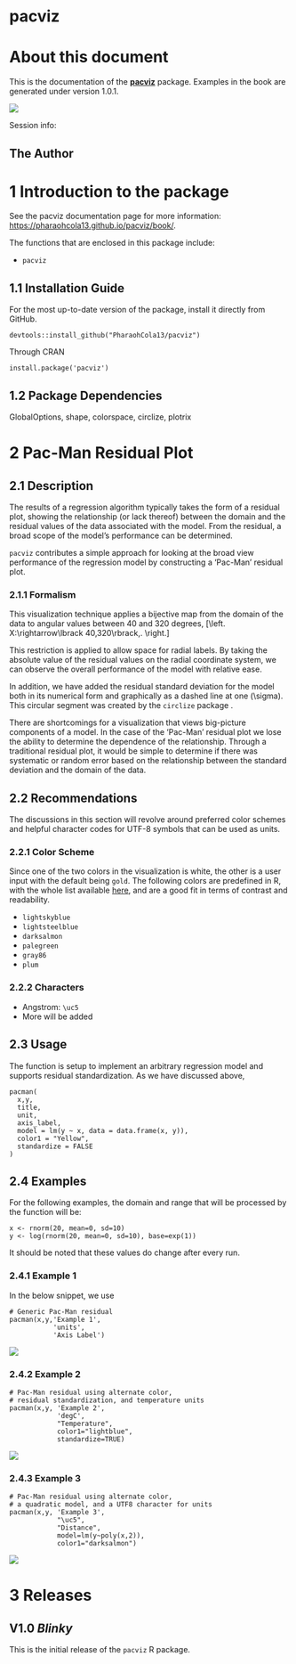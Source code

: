 <span id="title_page.xhtml"></span>

<span id="ch001.xhtml"></span>

<div id="ch001.xhtml#pacviz" class="section level1 unnumbered">

# pacviz

<!-- default, tango, pygments, kate, monochrome, espresso, zenburn, and haddock -->

</div>

<span id="ch002.xhtml"></span>

<div id="ch002.xhtml#about-this-document" class="section level1 unnumbered">

# About this document

This is the documentation of the
[**pacviz**](https://cran.r-project.org/package=pacviz) package.
Examples in the book are generated under version 1.0.1.

![](media/file0.png)

Session info:

<div id="ch002.xhtml#the-author" class="section level2 unnumbered">

## The Author

<!--chapter:end:index.Rmd-->

</div>

</div>

<span id="ch003.xhtml"></span>

<div id="ch003.xhtml#introduction-to-the-package" class="section level1">

# <span class="header-section-number">1</span> Introduction to the package

See the pacviz documentation page for more information:
<https://pharaohcola13.github.io/pacviz/book/>.

The functions that are enclosed in this package include:

  - `pacviz`

<div id="ch003.xhtml#installation-guide" class="section level2">

## <span class="header-section-number">1.1</span> Installation Guide

For the most up-to-date version of the package, install it directly from
GitHub.

<div id="ch003.xhtml#cb1" class="sourceCode">

``` sourceCode r
devtools::install_github("PharaohCola13/pacviz")
```

</div>

Through CRAN

<div id="ch003.xhtml#cb2" class="sourceCode">

``` sourceCode r
install.package('pacviz')
```

</div>

</div>

<div id="ch003.xhtml#package-dependencies" class="section level2">

## <span class="header-section-number">1.2</span> Package Dependencies

GlobalOptions, shape, colorspace, circlize, plotrix

<!--chapter:end:01-introduction-to-pacviz.Rmd-->

</div>

</div>

<span id="ch004.xhtml"></span>

<div id="ch004.xhtml#pac-man-residual-plot" class="section level1">

# <span class="header-section-number">2</span> Pac-Man Residual Plot

<div id="ch004.xhtml#description" class="section level2">

## <span class="header-section-number">2.1</span> Description

The results of a regression algorithm typically takes the form of a
residual plot, showing the relationship (or lack thereof) between the
domain and the residual values of the data associated with the model.
From the residual, a broad scope of the model’s performance can be
determined.

`pacviz` contributes a simple approach for looking at the broad view
performance of the regression model by constructing a ‘Pac-Man’ residual
plot.

<div id="ch004.xhtml#formalism" class="section level3">

### <span class="header-section-number">2.1.1</span> Formalism

This visualization technique applies a bijective map from the domain of
the data to angular values between 40 and 320 degrees,
\[\left. X:\rightarrow\lbrack 40,320\rbrack\,. \right.\]

This restriction is applied to allow space for radial labels. By taking
the absolute value of the residual values on the radial coordinate
system, we can observe the overall performance of the model with
relative ease.

In addition, we have added the residual standard deviation for the model
both in its numerical form and graphically as a dashed line at one
\(\sigma\). This circular segment was created by the `circlize` package
.

There are shortcomings for a visualization that views big-picture
components of a model. In the case of the ‘Pac-Man’ residual plot we
lose the ability to determine the dependence of the relationship.
Through a traditional residual plot, it would be simple to determine if
there was systematic or random error based on the relationship between
the standard deviation and the domain of the data.

</div>

</div>

<div id="ch004.xhtml#recommendations" class="section level2">

## <span class="header-section-number">2.2</span> Recommendations

The discussions in this section will revolve around preferred color
schemes and helpful character codes for UTF-8 symbols that can be used
as units.

<div id="ch004.xhtml#color-scheme" class="section level3">

### <span class="header-section-number">2.2.1</span> Color Scheme

Since one of the two colors in the visualization is white, the other is
a user input with the default being `gold`. The following colors are
predefined in R, with the whole list available
[here](http://www.stat.columbia.edu/~tzheng/files/Rcolor.pdf), and are a
good fit in terms of contrast and readability.

  - `lightskyblue`
  - `lightsteelblue`
  - `darksalmon`
  - `palegreen`
  - `gray86`
  - `plum`

</div>

<div id="ch004.xhtml#characters" class="section level3">

### <span class="header-section-number">2.2.2</span> Characters

  - Angstrom: `\uc5`
  - More will be added

</div>

</div>

<div id="ch004.xhtml#usage" class="section level2">

## <span class="header-section-number">2.3</span> Usage

The function is setup to implement an arbitrary regression model and
supports residual standardization. As we have discussed above,

<div id="ch004.xhtml#cb1" class="sourceCode">

``` sourceCode r
pacman(
  x,y,
  title,
  unit,
  axis_label,
  model = lm(y ~ x, data = data.frame(x, y)),
  color1 = "Yellow",
  standardize = FALSE
)
```

</div>

</div>

<div id="ch004.xhtml#examples" class="section level2">

## <span class="header-section-number">2.4</span> Examples

For the following examples, the domain and range that will be processed
by the function will be:

<div id="ch004.xhtml#cb2" class="sourceCode">

``` sourceCode r
x <- rnorm(20, mean=0, sd=10)
y <- log(rnorm(20, mean=0, sd=10), base=exp(1))
```

</div>

It should be noted that these values do change after every run.

<div id="ch004.xhtml#example-1" class="section level3">

### <span class="header-section-number">2.4.1</span> Example 1

In the below snippet, we use

<div id="ch004.xhtml#cb3" class="sourceCode">

``` sourceCode r
# Generic Pac-Man residual
pacman(x,y,'Example 1',
           'units',
           'Axis Label')
```

</div>

![](media/file1.png)

</div>

<div id="ch004.xhtml#example-2" class="section level3">

### <span class="header-section-number">2.4.2</span> Example 2

<div id="ch004.xhtml#cb4" class="sourceCode">

``` sourceCode r
# Pac-Man residual using alternate color,
# residual standardization, and temperature units
pacman(x,y, 'Example 2',
            'degC',
            "Temperature",
            color1="lightblue",
            standardize=TRUE)
```

</div>

![](media/file2.png)

</div>

<div id="ch004.xhtml#example-3" class="section level3">

### <span class="header-section-number">2.4.3</span> Example 3

<div id="ch004.xhtml#cb5" class="sourceCode">

``` sourceCode r
# Pac-Man residual using alternate color,
# a quadratic model, and a UTF8 character for units
pacman(x,y, 'Example 3',
            "\uc5",
            "Distance",
            model=lm(y~poly(x,2)),
            color1="darksalmon")
```

</div>

![](media/file3.png) <!--chapter:end:02-pacman-residual-plot.Rmd-->

</div>

</div>

</div>

<span id="ch005.xhtml"></span>

<div id="ch005.xhtml#releases" class="section level1">

# <span class="header-section-number">3</span> Releases

<div id="ch005.xhtml#v1.0-blinky" class="section level2 unnumbered">

## V1.0 *Blinky*

This is the initial release of the `pacviz` R package.

<!--chapter:end:03-releases.Rmd-->

</div>

</div>
